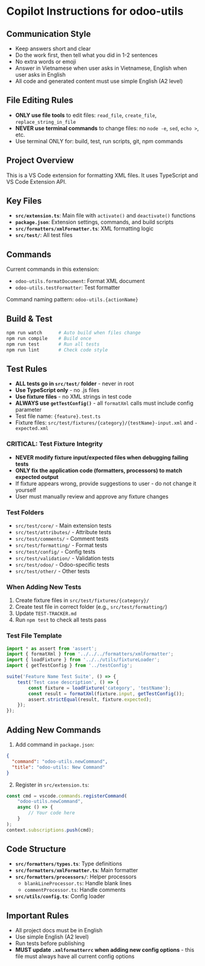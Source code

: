 # Copilot Instructions for odoo-utils

## Communication Style
- Keep answers short and clear
- Do the work first, then tell what you did in 1-2 sentences
- No extra words or emoji
- Answer in Vietnamese when user asks in Vietnamese, English when user asks in English
- All code and generated content must use simple English (A2 level)

## File Editing Rules
- **ONLY use file tools** to edit files: `read_file`, `create_file`, `replace_string_in_file`
- **NEVER use terminal commands** to change files: no `node -e`, `sed`, `echo >`, etc.
- Use terminal ONLY for: build, test, run scripts, git, npm commands

## Project Overview
This is a VS Code extension for formatting XML files. It uses TypeScript and VS Code Extension API.

## Key Files
- **`src/extension.ts`**: Main file with `activate()` and `deactivate()` functions
- **`package.json`**: Extension settings, commands, and build scripts
- **`src/formatters/xmlFormatter.ts`**: XML formatting logic
- **`src/test/`**: All test files

## Commands
Current commands in this extension:
- `odoo-utils.formatDocument`: Format XML document
- `odoo-utils.testFormatter`: Test formatter

Command naming pattern: `odoo-utils.{actionName}`

## Build & Test
```bash
npm run watch      # Auto build when files change
npm run compile    # Build once
npm run test       # Run all tests
npm run lint       # Check code style
```

## Test Rules
- **ALL tests go in `src/test/` folder** - never in root
- **Use TypeScript only** - no .js files
- **Use fixture files** - no XML strings in test code
- **ALWAYS use `getTestConfig()`** - all `formatXml` calls must include config parameter
- Test file name: `{feature}.test.ts`
- Fixture files: `src/test/fixtures/{category}/{testName}-input.xml` and `-expected.xml`

### CRITICAL: Test Fixture Integrity
- **NEVER modify fixture input/expected files when debugging failing tests**
- **ONLY fix the application code (formatters, processors) to match expected output**
- If fixture appears wrong, provide suggestions to user - do not change it yourself
- User must manually review and approve any fixture changes

### Test Folders
- `src/test/core/` - Main extension tests
- `src/test/attributes/` - Attribute tests
- `src/test/comments/` - Comment tests
- `src/test/formatting/` - Format tests
- `src/test/config/` - Config tests
- `src/test/validation/` - Validation tests
- `src/test/odoo/` - Odoo-specific tests
- `src/test/other/` - Other tests

### When Adding New Tests
1. Create fixture files in `src/test/fixtures/{category}/`
2. Create test file in correct folder (e.g., `src/test/formatting/`)
3. Update `TEST-TRACKER.md`
4. Run `npm test` to check all tests pass

### Test File Template
```typescript
import * as assert from 'assert';
import { formatXml } from '../../../formatters/xmlFormatter';
import { loadFixture } from '../../utils/fixtureLoader';
import { getTestConfig } from '../testConfig';

suite('Feature Name Test Suite', () => {
    test('Test case description', () => {
        const fixture = loadFixture('category', 'testName');
        const result = formatXml(fixture.input, getTestConfig());
        assert.strictEqual(result, fixture.expected);
    });
});
```

## Adding New Commands
1. Add command in `package.json`:
```json
{
  "command": "odoo-utils.newCommand",
  "title": "odoo-utils: New Command"
}
```

2. Register in `src/extension.ts`:
```typescript
const cmd = vscode.commands.registerCommand(
    "odoo-utils.newCommand",
    async () => {
        // Your code here
    }
);
context.subscriptions.push(cmd);
```

## Code Structure
- **`src/formatters/types.ts`**: Type definitions
- **`src/formatters/xmlFormatter.ts`**: Main formatter
- **`src/formatters/processors/`**: Helper processors
  - `blankLineProcessor.ts`: Handle blank lines
  - `commentProcessor.ts`: Handle comments
- **`src/utils/config.ts`**: Config loader

## Important Rules
- All project docs must be in English
- Use simple English (A2 level)
- Run tests before publishing
- **MUST update `.xmlformatterrc` when adding new config options** - this file must always have all current config options